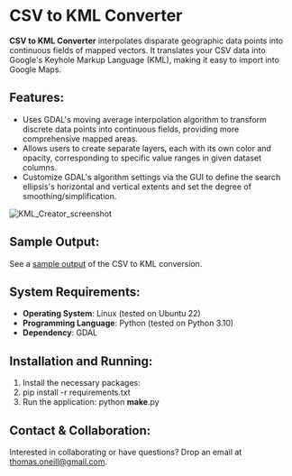 # CSV to KML Converter

**CSV to KML Converter** interpolates disparate geographic data points into continuous fields of mapped vectors. It translates your CSV data into Google's Keyhole Markup Language (KML), making it easy to import into Google Maps.

## Features:
- Uses GDAL's moving average interpolation algorithm to transform discrete data points into continuous fields, providing more comprehensive mapped areas.
- Allows users to create separate layers, each with its own color and opacity, corresponding to specific value ranges in given dataset columns.
- Customize GDAL's algorithm settings via the GUI to define the search ellipsis's horizontal and vertical extents and set the degree of smoothing/simplification.

![KML_Creator_screenshot](https://github.com/figgeous/kml-creator/assets/56649407/792a230c-9a49-431f-b76f-52d31f3782b1)

## Sample Output:

See a [sample output](https://www.google.com/maps/d/edit?mid=1k_8PufWkvy9zPsLz70ibuwcq5unQ2rI&usp=sharing) of the CSV to KML conversion.

## System Requirements:
- **Operating System**: Linux (tested on Ubuntu 22)
- **Programming Language**: Python (tested on Python 3.10)
- **Dependency**: GDAL

## Installation and Running:
1. Install the necessary packages:
2. pip install -r requirements.txt
3. Run the application: python __make__.py
   
## Contact & Collaboration:
Interested in collaborating or have questions? Drop an email at [thomas.oneill@gmail.com](mailto:thomas.oneill@gmail.com).


